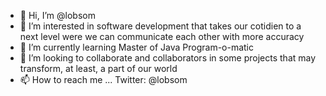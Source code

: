 - 👋 Hi, I’m @lobsom
- 👀 I’m interested in software development that takes our cotidien to a next level were we can communicate each other with more accuracy
- 🌱 I’m currently learning Master of Java Program-o-matic
- 💞️ I’m looking to collaborate and collaborators in some projects that may transform, at least, a part of our world
- 📫 How to reach me ...
Twitter: @lobsom

<!---
lobsom/lobsom is a ✨ special ✨ repository because its `README.md` (this file) appears on your GitHub profile.
You can click the Preview link to take a look at your changes.
--->
